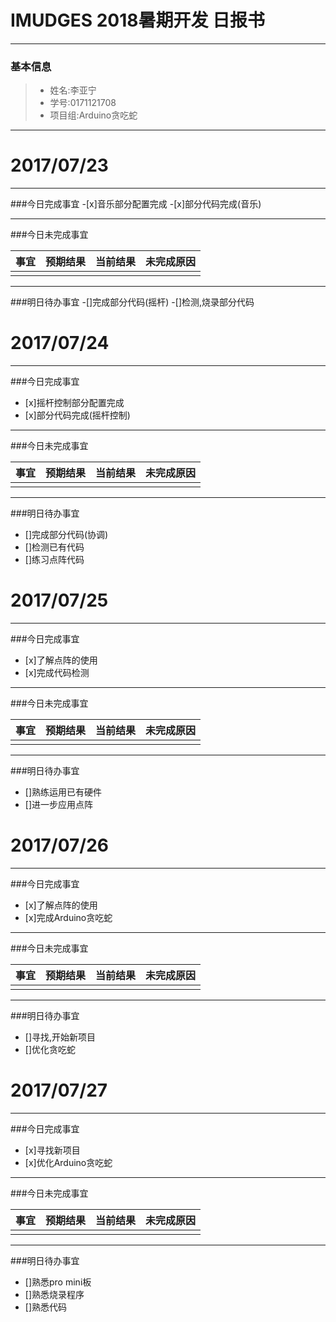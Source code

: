 #  IMUDGES 2018暑期开发 日报书
------


### 基本信息
> * 姓名:李亚宁
> * 学号:0171121708
> * 项目组:Arduino贪吃蛇

------

# 2017/07/23

------

###今日完成事宜
-[x]音乐部分配置完成
-[x]部分代码完成(音乐)

------
###今日未完成事宜

|事宜|预期结果|当前结果|未完成原因|
|------|------|------|------|
|  |  |  |  |

------
###明日待办事宜
-[]完成部分代码(摇杆)
-[]检测,烧录部分代码


# 2017/07/24

------

###今日完成事宜
- [x]摇杆控制部分配置完成
- [x]部分代码完成(摇杆控制)

------
###今日未完成事宜

|事宜|预期结果|当前结果|未完成原因|
|------|------|------|------|
|  |  |  |  |

------
###明日待办事宜
- []完成部分代码(协调)
- []检测已有代码
- []练习点阵代码


# 2017/07/25

------

###今日完成事宜
- [x]了解点阵的使用
- [x]完成代码检测

------
###今日未完成事宜

|事宜|预期结果|当前结果|未完成原因|
|------|------|------|------|
|  |  |  |  |

------
###明日待办事宜
- []熟练运用已有硬件
- []进一步应用点阵

# 2017/07/26

------

###今日完成事宜
- [x]了解点阵的使用
- [x]完成Arduino贪吃蛇

------
###今日未完成事宜

|事宜|预期结果|当前结果|未完成原因|
|------|------|------|------|
|  |  |  |  |

------
###明日待办事宜
- []寻找,开始新项目
- []优化贪吃蛇


# 2017/07/27

------

###今日完成事宜
- [x]寻找新项目
- [x]优化Arduino贪吃蛇

------
###今日未完成事宜

|事宜|预期结果|当前结果|未完成原因|
|------|------|------|------|
|  |  |  |  |

------
###明日待办事宜
- []熟悉pro mini板
- []熟悉烧录程序
- []熟悉代码
